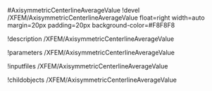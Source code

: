 <!-- MOOSE Object Documentation Stub: Remove this when content is added. -->
#AxisymmetricCenterlineAverageValue
!devel /XFEM/AxisymmetricCenterlineAverageValue float=right width=auto margin=20px padding=20px background-color=#F8F8F8

!description /XFEM/AxisymmetricCenterlineAverageValue

!parameters /XFEM/AxisymmetricCenterlineAverageValue

!inputfiles /XFEM/AxisymmetricCenterlineAverageValue

!childobjects /XFEM/AxisymmetricCenterlineAverageValue
